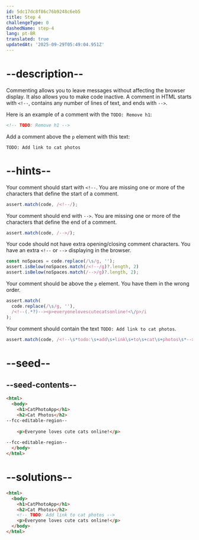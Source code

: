 ```yaml
---
id: 5dc17dc8f86c76b9248c6eb5
title: Step 4
challengeType: 0
dashedName: step-4
lang: pt-BR
translated: true
updatedAt: '2025-09-29T05:49:04.951Z'
---
```


# --description--

Commenting allows you to leave messages without affecting the browser display. It also allows you to make code inactive. A comment in HTML starts with `<!--`, contains any number of lines of text, and ends with `-->`. 

Here is an example of a comment with the `TODO: Remove h1`:

```html
<!-- TODO: Remove h1 -->
```

Add a comment above the `p` element with this text:

`TODO: Add link to cat photos`

# --hints--

Your comment should start with `<!--`. You are missing one or more of the characters that define the start of a comment.

```js
assert.match(code, /<!--/);
```

Your comment should end with `-->`.  You are missing one or more of the characters that define the end of a comment.

```js
assert.match(code, /-->/);
```

Your code should not have extra opening/closing comment characters. You have an extra `<!--` or `-->` displaying in the browser.

```js
const noSpaces = code.replace(/\s/g, '');
assert.isBelow(noSpaces.match(/<!--/g)?.length, 2)
assert.isBelow(noSpaces.match(/-->/g)?.length, 2);
```

Your comment should be above the `p` element. You have them in the wrong order.

```js
assert.match(
  code.replace(/\s/g, ''),
  /<!--(.*?)--><p>everyonelovescutecatsonline!<\/p>/i
);
```

Your comment should contain the text `TODO: Add link to cat photos`.

```js
assert.match(code, /<!--\s*todo:\s+add\s+link\s+to\s+cat\s+photos\s*-->/i);
```

# --seed--

## --seed-contents--

```html
<html>
  <body>
    <h1>CatPhotoApp</h1>
    <h2>Cat Photos</h2>
--fcc-editable-region--
    
    <p>Everyone loves cute cats online!</p>
    
--fcc-editable-region--
  </body>
</html>
```

# --solutions--

```html
<html>
  <body>
    <h1>CatPhotoApp</h1>
    <h2>Cat Photos</h2>
    <!-- TODO: Add link to cat photos -->    
    <p>Everyone loves cute cats online!</p>
  </body>
</html>
```
